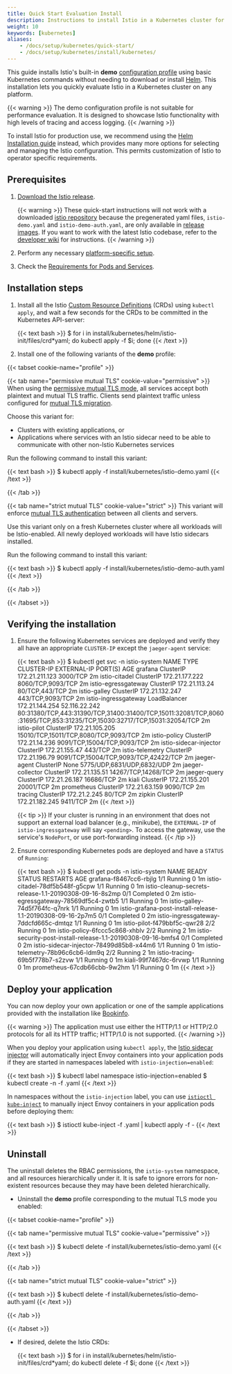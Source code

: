 ```yaml
---
title: Quick Start Evaluation Install
description: Instructions to install Istio in a Kubernetes cluster for evaluation.
weight: 10
keywords: [kubernetes]
aliases:
    - /docs/setup/kubernetes/quick-start/
    - /docs/setup/kubernetes/install/kubernetes/
---
```


This guide installs Istio's built-in **demo** [configuration profile](/docs/setup/additional-setup/config-profiles/)
using basic Kubernetes commands without needing to download or install
[Helm](https://github.com/helm/helm). This installation lets you quickly
evaluate Istio in a Kubernetes cluster on any platform.

{{< warning >}}
The demo configuration profile is not suitable for performance evaluation. It
is designed to showcase Istio functionality with high levels of tracing and
access logging.
{{< /warning >}}

To install Istio for production use, we recommend using the
[Helm Installation guide](/docs/setup/install/helm/)
instead, which provides many more options for selecting and managing the Istio
configuration. This permits customization of Istio to operator specific
requirements.

## Prerequisites

1. [Download the Istio release](/docs/setup/#downloading-the-release).

    {{< warning >}}
    These quick-start instructions will not work with a downloaded [istio repository](https://github.com/istio/istio)
    because the pregenerated yaml files, `istio-demo.yaml` and `istio-demo-auth.yaml`, are only available in
    [release images](https://github.com/istio/istio/releases). If you want to work with the latest Istio codebase,
    refer to the [developer wiki](https://github.com/istio/istio/wiki) for instructions.
    {{< /warning >}}

1. Perform any necessary [platform-specific setup](/docs/setup/platform-setup/).

1. Check the [Requirements for Pods and Services](/docs/setup/additional-setup/requirements/).

## Installation steps

1. Install all the Istio
    [Custom Resource Definitions](https://kubernetes.io/docs/concepts/extend-kubernetes/api-extension/custom-resources/#customresourcedefinitions)
    (CRDs) using `kubectl apply`, and wait a few seconds for the CRDs to be committed in the Kubernetes API-server:

    {{< text bash >}}
    $ for i in install/kubernetes/helm/istio-init/files/crd*yaml; do kubectl apply -f $i; done
    {{< /text >}}

1. Install one of the following variants of the **demo** profile:

{{< tabset cookie-name="profile" >}}

{{< tab name="permissive mutual TLS" cookie-value="permissive" >}}
When using the [permissive mutual TLS mode](/docs/concepts/security/#permissive-mode), all services accept both plaintext and
mutual TLS traffic. Clients send plaintext traffic unless configured for
[mutual TLS migration](/docs/tasks/security/mtls-migration/).

Choose this variant for:

* Clusters with existing applications, or
* Applications where services with an Istio sidecar need to be able to
  communicate with other non-Istio Kubernetes services

Run the following command to install this variant:

{{< text bash >}}
$ kubectl apply -f install/kubernetes/istio-demo.yaml
{{< /text >}}

{{< /tab >}}

{{< tab name="strict mutual TLS" cookie-value="strict" >}}
This variant will enforce
[mutual TLS authentication](/docs/concepts/security/#mutual-tls-authentication) between all clients and servers.

Use this variant only on a fresh Kubernetes cluster where all workloads will be Istio-enabled.
All newly deployed workloads will have Istio sidecars installed.

Run the following command to install this variant:

{{< text bash >}}
$ kubectl apply -f install/kubernetes/istio-demo-auth.yaml
{{< /text >}}

{{< /tab >}}

{{< /tabset >}}

## Verifying the installation

1.  Ensure the following Kubernetes services are deployed and verify they all have an appropriate `CLUSTER-IP` except the `jaeger-agent` service:

    {{< text bash >}}
    $ kubectl get svc -n istio-system
    NAME                     TYPE           CLUSTER-IP       EXTERNAL-IP     PORT(S)                                                                                                                   AGE
    grafana                  ClusterIP      172.21.211.123   <none>          3000/TCP                                                                                                                  2m
    istio-citadel            ClusterIP      172.21.177.222   <none>          8060/TCP,9093/TCP                                                                                                         2m
    istio-egressgateway      ClusterIP      172.21.113.24    <none>          80/TCP,443/TCP                                                                                                            2m
    istio-galley             ClusterIP      172.21.132.247   <none>          443/TCP,9093/TCP                                                                                                          2m
    istio-ingressgateway     LoadBalancer   172.21.144.254   52.116.22.242   80:31380/TCP,443:31390/TCP,31400:31400/TCP,15011:32081/TCP,8060:31695/TCP,853:31235/TCP,15030:32717/TCP,15031:32054/TCP   2m
    istio-pilot              ClusterIP      172.21.105.205   <none>          15010/TCP,15011/TCP,8080/TCP,9093/TCP                                                                                     2m
    istio-policy             ClusterIP      172.21.14.236    <none>          9091/TCP,15004/TCP,9093/TCP                                                                                               2m
    istio-sidecar-injector   ClusterIP      172.21.155.47    <none>          443/TCP                                                                                                                   2m
    istio-telemetry          ClusterIP      172.21.196.79    <none>          9091/TCP,15004/TCP,9093/TCP,42422/TCP                                                                                     2m
    jaeger-agent             ClusterIP      None             <none>          5775/UDP,6831/UDP,6832/UDP                                                                                                2m
    jaeger-collector         ClusterIP      172.21.135.51    <none>          14267/TCP,14268/TCP                                                                                                       2m
    jaeger-query             ClusterIP      172.21.26.187    <none>          16686/TCP                                                                                                                 2m
    kiali                    ClusterIP      172.21.155.201   <none>          20001/TCP                                                                                                                 2m
    prometheus               ClusterIP      172.21.63.159    <none>          9090/TCP                                                                                                                  2m
    tracing                  ClusterIP      172.21.2.245     <none>          80/TCP                                                                                                                    2m
    zipkin                   ClusterIP      172.21.182.245   <none>          9411/TCP                                                                                                                  2m
    {{< /text >}}

    {{< tip >}}
    If your cluster is running in an environment that does not
    support an external load balancer (e.g., minikube), the
    `EXTERNAL-IP` of `istio-ingressgateway` will say
    `<pending>`. To access the gateway, use the service's
    `NodePort`, or use port-forwarding instead.
    {{< /tip >}}

1.  Ensure corresponding Kubernetes pods are deployed and have a `STATUS` of `Running`:

    {{< text bash >}}
    $ kubectl get pods -n istio-system
    NAME                                                           READY   STATUS      RESTARTS   AGE
    grafana-f8467cc6-rbjlg                                         1/1     Running     0          1m
    istio-citadel-78df5b548f-g5cpw                                 1/1     Running     0          1m
    istio-cleanup-secrets-release-1.1-20190308-09-16-8s2mp         0/1     Completed   0          2m
    istio-egressgateway-78569df5c4-zwtb5                           1/1     Running     0          1m
    istio-galley-74d5f764fc-q7nrk                                  1/1     Running     0          1m
    istio-grafana-post-install-release-1.1-20190308-09-16-2p7m5    0/1     Completed   0          2m
    istio-ingressgateway-7ddcfd665c-dmtqz                          1/1     Running     0          1m
    istio-pilot-f479bbf5c-qwr28                                    2/2     Running     0          1m
    istio-policy-6fccc5c868-xhblv                                  2/2     Running     2          1m
    istio-security-post-install-release-1.1-20190308-09-16-bmfs4   0/1     Completed   0          2m
    istio-sidecar-injector-78499d85b8-x44m6                        1/1     Running     0          1m
    istio-telemetry-78b96c6cb6-ldm9q                               2/2     Running     2          1m
    istio-tracing-69b5f778b7-s2zvw                                 1/1     Running     0          1m
    kiali-99f7467dc-6rvwp                                          1/1     Running     0          1m
    prometheus-67cdb66cbb-9w2hm                                    1/1     Running     0          1m
    {{< /text >}}

## Deploy your application

You can now deploy your own application or one of the sample applications
provided with the installation like [Bookinfo](/docs/examples/bookinfo/).

{{< warning >}}
The application must use either the HTTP/1.1 or HTTP/2.0 protocols for all its HTTP
traffic; HTTP/1.0 is not supported.
{{< /warning >}}

When you deploy your application using `kubectl apply`,
the [Istio sidecar injector](/docs/setup/additional-setup/sidecar-injection/#automatic-sidecar-injection)
will automatically inject Envoy containers into your
application pods if they are started in namespaces labeled with `istio-injection=enabled`:

{{< text bash >}}
$ kubectl label namespace <namespace> istio-injection=enabled
$ kubectl create -n <namespace> -f <your-app-spec>.yaml
{{< /text >}}

In namespaces without the `istio-injection` label, you can use
[`istioctl kube-inject`](/docs/reference/commands/istioctl/#istioctl-kube-inject)
to manually inject Envoy containers in your application pods before deploying
them:

{{< text bash >}}
$ istioctl kube-inject -f <your-app-spec>.yaml | kubectl apply -f -
{{< /text >}}

## Uninstall

The uninstall deletes the RBAC permissions, the `istio-system` namespace, and
all resources hierarchically under it. It is safe to ignore errors for
non-existent resources because they may have been deleted hierarchically.

* Uninstall the **demo** profile corresponding to the mutual TLS mode you enabled:

{{< tabset cookie-name="profile" >}}

{{< tab name="permissive mutual TLS" cookie-value="permissive" >}}

{{< text bash >}}
$ kubectl delete -f install/kubernetes/istio-demo.yaml
{{< /text >}}

{{< /tab >}}

{{< tab name="strict mutual TLS" cookie-value="strict" >}}

{{< text bash >}}
$ kubectl delete -f install/kubernetes/istio-demo-auth.yaml
{{< /text >}}

{{< /tab >}}

{{< /tabset >}}

* If desired, delete the Istio CRDs:

    {{< text bash >}}
    $ for i in install/kubernetes/helm/istio-init/files/crd*yaml; do kubectl delete -f $i; done
    {{< /text >}}
